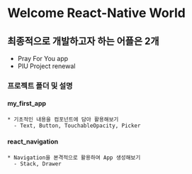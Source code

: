 # Welcome React-Native World

## 최종적으로 개발하고자 하는 어플은 2개
  * Pray For You app
  * PIU Project renewal

### 프로젝트 폴더 및 설명
  #### my_first_app
    * 기초적인 내용을 컴포넌트에 담아 활용해보기
      - Text, Button, TouchableOpacity, Picker
  #### react_navigation
    * Navigation을 본격적으로 활용하여 App 생성해보기
      - Stack, Drawer
